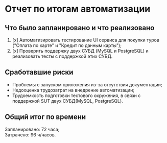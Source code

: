 # Отчет по итогам автоматизации  

## **Что было запланировано и что реализовано**  

1. [x] Автоматизировать тестирование UI сервиса для покупки туров ("Оплата по карте" и "Кредит по данным карты");  
2. [x] Проверить поддержку двух СУБД (MySQL и PostgreSQL) и реализовать тесты с поддержкой этих СУБД.  

## **Сработавшие риски**
 
* Проблемы с запуском приложения из-за отсутствия документации;  
* Недооценка трудозатрат на внедрение автоматизации;  
* Трудоемкость подготовки тестового окружения, в связи с поддержкой SUT двух СУБД(MySQL, PostgreSQL).  

## **Общий итог по времени**

Запланировано: 72 часа;  
Затрачено: 96 ч/часов.